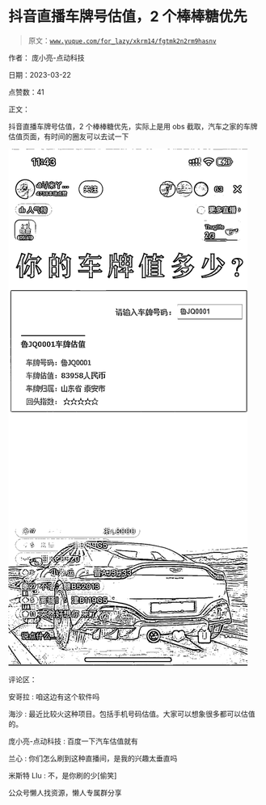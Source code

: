 # 抖音直播车牌号估值，2 个棒棒糖优先

> 原文：[`www.yuque.com/for_lazy/xkrm14/fgtmk2n2rm9hasnv`](https://www.yuque.com/for_lazy/xkrm14/fgtmk2n2rm9hasnv)



作者： 庞小亮-点动科技



日期：2023-03-22



点赞数：41



正文：



抖音直播车牌号估值，2 个棒棒糖优先，实际上是用 obs 截取，汽车之家的车牌估值页面，有时间的圈友可以去试一下



![](img/4f8429a6f4966cf02b3359ad526b06ce.png)  

评论区：



安哥拉 : 咱这边有这个软件吗



海沙 : 最近比较火这种项目。包括手机号码估值。大家可以想象很多都可以估值的。



庞小亮-点动科技 : 百度一下汽车估值就有



兰心 : 你们怎么刷到这种直播间，是我的兴趣太垂直吗



米斯特 LIu : 不，是你刷的少[偷笑]



公众号懒人找资源，懒人专属群分享

</ne-p>